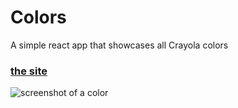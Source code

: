 # Colors
A simple react app that showcases all Crayola colors

### [the site](http://marchdoe.github.io/colors/)

![screenshot of a color](http://doug-march.com/assets/img/colors.png)

